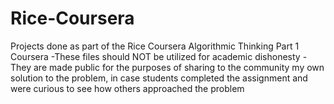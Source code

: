 # Rice-Coursera
Projects done as part of the Rice Coursera Algorithmic Thinking Part 1 Coursera
-These files should NOT be utilized for academic dishonesty
-They are made public for the purposes of sharing to the community my own solution to the problem, in case students completed the assignment and were curious to see how others approached the problem
